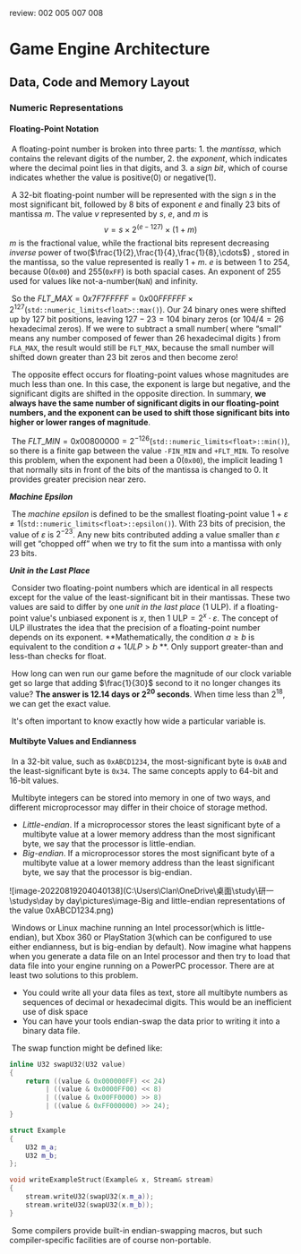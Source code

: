 review: 002 005 007 008

# Game Engine Architecture

## Data, Code and Memory Layout

### Numeric Representations

#### Floating-Point Notation

​	A floating-point number is broken into three parts: 1. the *mantissa*, which contains the relevant digits of the number, 2. the *exponent*, which indicates where the decimal point lies in that digits, and 3. a *sign bit*, which of course indicates whether the value is positive(0) or negative(1).

​	A 32-bit floating-point number will be represented with the sign $s$ in the most significant bit, followed by 8 bits of exponent $e$ and finally 23 bits of mantissa $m$. The value $v$ represented by $s$, $e$, and $m$ is 
$$
v=s\times{2^{(e-127)}\times{(1+m)}}
$$
​	$m$ is the fractional value, while the fractional bits represent decreasing *inverse* power of two($\frac{1}{2},\frac{1}{4},\frac{1}{8},\cdots$) , stored in the mantissa, so the value represented is really $1+m$. $e$ is between $1$ to $254$, because $0$(`0x00`) and $255$(`0xFF`) is both spacial cases. An exponent of $255$ used for values like not-a-number(`NaN`) and infinity.

​	So the $FLT\_MAX=0x7F7FFFFF=0x00FFFFFF\times{2^{127}}$(`std::numeric_limits<float>::max()`). Our $24$ binary ones were shifted up by $127$ bit positions, leaving $127-23=104$ binary zeros (or $104/4=26$ hexadecimal zeros). If we were to subtract a small number( where “small” means any number composed of fewer than 26 hexadecimal digits ) from `FLA_MAX`, the result would still be `FLT_MAX`, because the small number will shifted down greater than $23$ bit zeros and then become zero!

​	The opposite effect occurs for floating-point values whose magnitudes are much less than one. In this case, the exponent is large but negative, and the significant digits are shifted in the opposite direction. In summary, **we always have the same number of significant digits in our floating-point numbers, and the exponent can be used to shift those significant bits into higher or lower ranges of magnitude**.

​	The $FLT\_MIN=0x00800000=2^{-126}$(`std::numeric_limits<float>::min()`), so there is a finite gap between the value `-FIN_MIN` and `+FLT_MIN`. To resolve this problem, when the exponent had been a $0$(`0x00`),  the implicit leading $1$ that normally sits in front of the bits of the mantissa is changed to $0$. It provides greater precision near zero.

***Machine Epsilon***

​	The *machine epsilon* is defined to be the smallest floating-point value $1+\varepsilon\ne1$(`std::numeric_limits<float>::epsilon()`). With $23$ bits of precision, the value of $\varepsilon$ is $2^{-23}$. Any new bits contributed adding a value smaller than $\varepsilon$ will get “chopped off” when we try to fit the sum into a mantissa with only 23 bits.

***Unit in the Last Place***

​	Consider two floating-point numbers which are identical in all respects except for the value of the least-significant bit in their mantissas. These two values are said to differ by one *unit in the last place* (1 ULP). if a floating-point value's unbiased exponent is $x$, then 1 ULP$=2^x\cdot\varepsilon$. The concept of ULP illustrates the idea that the precision of a floating-point number depends on its exponent. **Mathematically, the condition $a\geq b$ is equivalent to the condition $a+1ULP>b$ **. Only support greater-than and less-than checks for float.

​	How long can wen run our game before the magnitude of our clock variable get so large that adding $\frac{1}{30}$ second to it no longer changes its value? **The answer is $12.14$ days or $2^{20}$ seconds**. When time less than $2^{18}$, we can get the exact value.

​	It's often important to know exactly how wide a particular variable is.

#### Multibyte Values and Endianness

​	In a 32-bit value, such as `0xABCD1234`, the most-significant byte is `0xAB` and the least-significant byte is `0x34`. The same concepts apply to 64-bit and 16-bit values.

​	Multibyte integers can be stored into memory in one of two ways, and different microprocessor may differ in their choice of storage method.

- *Little-endian*. If a microprocessor stores the least significant byte of a multibyte value at a lower memory address than the most significant byte, we say that the processor is little-endian.
- *Big-endian*. If a microprocessor stores the most significant byte of a multibyte value at a lower memory address than the least significant byte, we say that the processor is big-endian.

![image-20220819204040138](C:\Users\Clan\OneDrive\桌面\study\研一\studys\day by day\pictures\image-Big and little-endian representations of the value 0xABCD1234.png)

​	Windows or Linux machine running an Intel processor(which is little-endian), but Xbox 360 or PlayStation 3(which can be configured to use either endianness, but is big-endian by default). Now imagine what happens when you generate a data file on an Intel processor and then try to load that data file into your engine running on a PowerPC processor. There are at least two solutions to this problem.

- You could write all your data files as text, store all multibyte numbers as sequences of decimal or hexadecimal digits. This would be an inefficient use of disk space
-  You can have your tools endian-swap the data prior to writing it into a binary data file.

​	The swap function might be defined like:

```c++
inline U32 swapU32(U32 value)
{
    return ((value & 0x000000FF) << 24)
         | ((value & 0x0000FF00) << 8)
         | ((value & 0x00FF0000) >> 8)
         | ((value & 0xFF000000) >> 24);
}

struct Example
{
    U32 m_a;
    U32 m_b;
};

void writeExampleStruct(Example& x, Stream& stream)
{
    stream.writeU32(swapU32(x.m_a));
    stream.writeU32(swapU32(x.m_b));
}
```

​	Some compilers provide built-in endian-swapping macros, but such compiler-specific facilities are of course non-portable.